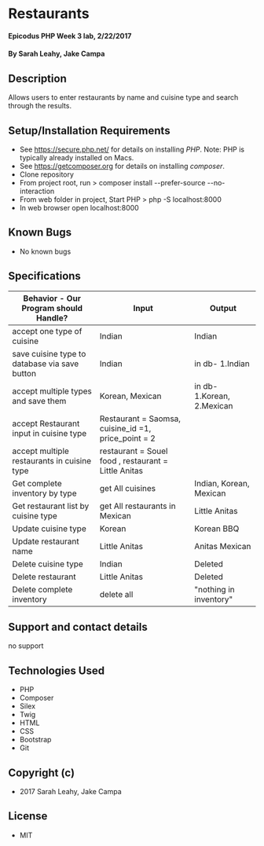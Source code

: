 # Restaurants

#### Epicodus PHP Week 3 lab, 2/22/2017

#### By Sarah Leahy, Jake Campa

## Description

Allows users to enter restaurants by name and cuisine type and search through the results.

## Setup/Installation Requirements
* See https://secure.php.net/ for details on installing _PHP_.  Note: PHP is typically already installed on Macs.
* See https://getcomposer.org for details on installing _composer_.
* Clone repository
* From project root, run > composer install --prefer-source --no-interaction
* From web folder in project, Start PHP > php -S localhost:8000
* In web browser open localhost:8000

## Known Bugs
* No known bugs

## Specifications

| Behavior - Our Program should Handle?| Input         | Output |      
|---| --- | --- |        
|  accept one type of cuisine | Indian | Indian |
|  save cuisine type to database via save button | Indian  |  in db- 1.Indian|
|  accept multiple types and save them | Korean, Mexican |  in db- 1.Korean, 2.Mexican|
|  accept Restaurant input in cuisine type | Restaurant = Saomsa, cuisine_id =1, price_point = 2|
|  accept multiple restaurants in cuisine type | restaurant = Souel food , restaurant = Little Anitas|
|  Get complete inventory by type | get All  cuisines     |Indian, Korean, Mexican |
|  Get restaurant list by cuisine type | get All  restaurants in Mexican     |Little Anitas |
|  Update cuisine type | Korean   |Korean BBQ |
|  Update restaurant name | Little Anitas  |Anitas Mexican |
|  Delete cuisine type | Indian |  Deleted|
|  Delete restaurant | Little Anitas |  Deleted|
|  Delete complete inventory | delete all |  "nothing in inventory"|


## Support and contact details
no support

## Technologies Used
* PHP
* Composer
* Silex
* Twig
* HTML
* CSS
* Bootstrap
* Git

## Copyright (c)
* 2017 Sarah Leahy, Jake Campa

## License
* MIT
